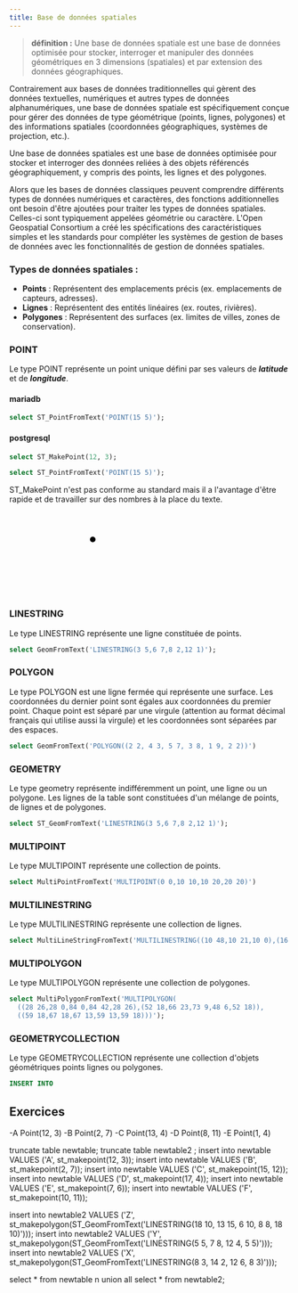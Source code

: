 ```yaml
---
title: Base de données spatiales
---
```


> **définition :** Une base de données spatiale est une base de données optimisée pour stocker, interroger et manipuler des données géométriques en 3 dimensions (spatiales) et par extension des données géographiques.

Contrairement aux bases de données traditionnelles qui gèrent des données textuelles, numériques et autres types de données alphanumériques, une base de données spatiale est spécifiquement conçue pour gérer des données de type géométrique (points, lignes, polygones) et des informations spatiales (coordonnées géographiques, systèmes de projection, etc.).

Une base de données spatiales est une base de données optimisée pour stocker et interroger des données reliées à des objets référencés géographiquement, y compris des points, les lignes et des polygones. 

Alors que les bases de données classiques peuvent comprendre différents types de données numériques et caractères, des fonctions additionnelles ont besoin d'être ajoutées pour traiter les types de données spatiales. Celles-ci sont typiquement appelées géométrie ou caractère. L'Open Geospatial Consortium a créé les spécifications des caractéristiques simples et les standards pour compléter les systèmes de gestion de bases de données avec les fonctionnalités de gestion de données spatiales.


### Types de données spatiales :

- **Points** : Représentent des emplacements précis (ex. emplacements de capteurs, adresses).
- **Lignes** : Représentent des entités linéaires (ex. routes, rivières).
- **Polygones** : Représentent des surfaces (ex. limites de villes, zones de conservation).


### POINT

Le type POINT représente un point unique défini par ses valeurs de ***latitude*** et de ***longitude***.

#### mariadb

```sql
select ST_PointFromText('POINT(15 5)');
```

#### postgresql

```sql
select ST_MakePoint(12, 3);

select ST_PointFromText('POINT(15 5)');
```

ST_MakePoint n'est pas conforme au standard mais il a l'avantage d'être rapide et de travailler sur des nombres à la place du texte.

<svg>
  <circle cx="150" cy="50" r="5" />
</svg>

### LINESTRING

Le type LINESTRING représente une ligne constituée de points.

```sql
select GeomFromText('LINESTRING(3 5,6 7,8 2,12 1)');
```


### POLYGON

Le type POLYGON est une ligne fermée qui représente une surface. Les coordonnées du dernier point sont égales aux coordonnées du premier point. Chaque point est séparé par une virgule (attention au format décimal français qui utilise aussi la virgule) et les coordonnées sont séparées par des espaces.

```sql
select GeomFromText('POLYGON((2 2, 4 3, 5 7, 3 8, 1 9, 2 2))')
```

### GEOMETRY

Le type geometry représente indifféremment un point, une ligne ou un polygone. Les lignes de la table sont constituées d'un mélange de points, de lignes et de polygones.

```sql
select ST_GeomFromText('LINESTRING(3 5,6 7,8 2,12 1)');
```

### MULTIPOINT

Le type MULTIPOINT représente une collection de points.

```sql
select MultiPointFromText('MULTIPOINT(0 0,10 10,10 20,20 20)')
```

### MULTILINESTRING

Le type MULTILINESTRING représente une collection de lignes.

```sql
select MultiLineStringFromText('MULTILINESTRING((10 48,10 21,10 0),(16 0,16 23,16 48))');
```


### MULTIPOLYGON

Le type MULTIPOLYGON représente une collection de polygones.

```sql
select MultiPolygonFromText('MULTIPOLYGON(
  ((28 26,28 0,84 0,84 42,28 26),(52 18,66 23,73 9,48 6,52 18)),
  ((59 18,67 18,67 13,59 13,59 18)))');
```

### GEOMETRYCOLLECTION

Le type GEOMETRYCOLLECTION représente une collection d'objets géométriques points lignes ou polygones.

```sql
INSERT INTO
```

## Exercices

-A  Point(12, 3)
-B  Point(2, 7)
-C  Point(13, 4)
-D  Point(8, 11)
-E  Point(1, 4)

truncate table newtable;
truncate table newtable2
;
insert into newtable VALUES ('A', st_makepoint(12, 3));
insert into newtable VALUES ('B', st_makepoint(2, 7));
insert into newtable VALUES ('C', st_makepoint(15, 12));
insert into newtable VALUES ('D', st_makepoint(17, 4));
insert into newtable VALUES ('E', st_makepoint(7, 6));
insert into newtable VALUES ('F', st_makepoint(10, 11));

insert into newtable2 VALUES ('Z', st_makepolygon(ST_GeomFromText('LINESTRING(18 10, 13 15, 6 10, 8 8, 18 10)')));
insert into newtable2 VALUES ('Y', st_makepolygon(ST_GeomFromText('LINESTRING(5 5, 7 8, 12 4, 5 5)')));
insert into newtable2 VALUES ('X', st_makepolygon(ST_GeomFromText('LINESTRING(8 3, 14 2, 12 6, 8 3)')));


select * from newtable n union all
select * from newtable2;
